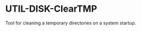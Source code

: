 UTIL-DISK-ClearTMP
==================

Tool for cleaning a temporary directories on a system startup.
